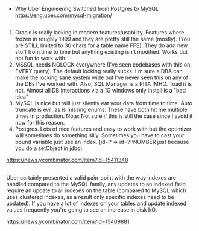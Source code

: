 - Why Uber Engineering Switched from Postgres to MySQL https://eng.uber.com/mysql-migration/

##

1. Oracle is really lacking in modern features/usability. Features where frozen in roughly 1999 and they are pretty still the same (mostly). (You are STILL limited to 30 chars for a table name FFS). They do add new stuff from time to time but anything existing isn't modified. Works but not fun to work with.
2. MSSQL needs NOLOCK everywhere (I've seen codebases with this on EVERY query). The default locking really sucks. I'm sure a DBA can make the locking sane system wide but I've never seen this on any of the DBs I've worked with. Also, SQL Manager is a PITA IMHO. Toad it is not. Almost all DB interactions via a 1G windows only install is a "bad idea"
3. MySQL is nice but will just silently eat your data from time to time. Auto truncate is evil, as is missing enums. These have both hit me multiple times in production. Note: Not sure if this is still the case since I avoid it now for this reason.
4. Postgres. Lots of nice features and easy to work with but the optimizer will sometimes do something silly. Sometimes you have to cast your bound variable just use an index. (id=? => id=?::NUMBER just because you do a setObject in jdbc)

https://news.ycombinator.com/item?id=15411348

##

Uber certainly presented a valid pain-point with the way indexes are handled compared to the MySQL family, any updates to an indexed field require an update to all indexes on the table (compared to MySQL which uses clustered indexes, as a result only specific indexes need to be updated). If you have a lot of indexes on your tables and update indexed values frequently you're going to see an increase in disk I/O.

https://news.ycombinator.com/item?id=15409881
